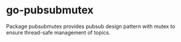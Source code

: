 # go-pubsubmutex

Package pubsubmutex provides pubsub design pattern with mutex to ensure thread-safe management of topics.
